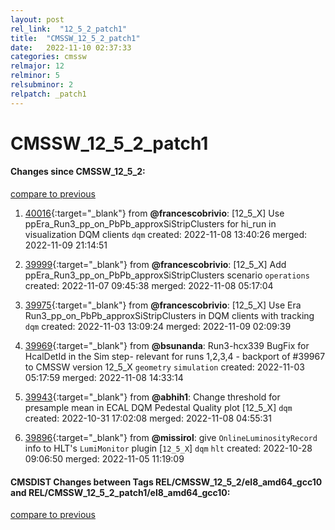```yaml
---
layout: post
rel_link:  "12_5_2_patch1"
title:  "CMSSW_12_5_2_patch1"
date:   2022-11-10 02:37:33
categories: cmssw
relmajor: 12
relminor: 5
relsubminor: 2
relpatch: _patch1
---
```


# CMSSW_12_5_2_patch1
#### Changes since CMSSW_12_5_2:
[compare to previous](https://github.com/cms-sw/cmssw/compare/CMSSW_12_5_2...CMSSW_12_5_2_patch1)



1. [40016](http://github.com/cms-sw/cmssw/pull/40016){:target="_blank"}  from **@francescobrivio**: [12_5_X] Use ppEra_Run3_pp_on_PbPb_approxSiStripClusters for hi_run in visualization DQM clients `dqm` created: 2022-11-08 13:40:26 merged: 2022-11-09 21:14:51

2. [39999](http://github.com/cms-sw/cmssw/pull/39999){:target="_blank"}  from **@francescobrivio**: [12_5_X] Add ppEra_Run3_pp_on_PbPb_approxSiStripClusters scenario `operations` created: 2022-11-07 09:45:38 merged: 2022-11-08 05:17:04

3. [39975](http://github.com/cms-sw/cmssw/pull/39975){:target="_blank"}  from **@francescobrivio**: [12_5_X] Use Era Run3_pp_on_PbPb_approxSiStripClusters in DQM clients with tracking `dqm` created: 2022-11-03 13:09:24 merged: 2022-11-09 02:09:39

4. [39969](http://github.com/cms-sw/cmssw/pull/39969){:target="_blank"}  from **@bsunanda**: Run3-hcx339 BugFix for HcalDetId in the Sim step- relevant for runs 1,2,3,4 - backport of #39967 to CMSSW version 12_5_X `geometry` `simulation` created: 2022-11-03 05:17:59 merged: 2022-11-08 14:33:14

5. [39943](http://github.com/cms-sw/cmssw/pull/39943){:target="_blank"}  from **@abhih1**: Change threshold for presample mean in ECAL DQM Pedestal Quality plot [12_5_X] `dqm` created: 2022-10-31 17:02:08 merged: 2022-11-08 04:55:31

6. [39896](http://github.com/cms-sw/cmssw/pull/39896){:target="_blank"}  from **@missirol**: give `OnlineLuminosityRecord` info to HLT's `LumiMonitor` plugin [`12_5_X`] `dqm` `hlt` created: 2022-10-28 09:06:50 merged: 2022-11-05 11:19:09

#### CMSDIST Changes between Tags REL/CMSSW_12_5_2/el8_amd64_gcc10 and REL/CMSSW_12_5_2_patch1/el8_amd64_gcc10:
[compare to previous](https://github.com/cms-sw/cmsdist/compare/REL/CMSSW_12_5_2/el8_amd64_gcc10...REL/CMSSW_12_5_2_patch1/el8_amd64_gcc10)


